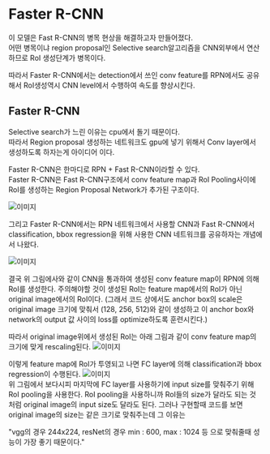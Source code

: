 # Faster R-CNN

이 모델은 Fast R-CNN의 병목 현상을 해결하고자 만들어졌다.   
어떤 병목이냐 region proposal인 Selective search알고리즘을 CNN외부에서 연산하므로 RoI 생성단계가
병목이다. 

따라서 Faster R-CNN에서는 detection에서 쓰인 conv feature를 RPN에서도 공유해서
RoI생성역시 CNN level에서 수행하여 속도를 향상시킨다.


## Faster R-CNN

Selective search가 느린 이유는 cpu에서 돌기 때문이다.   
따라서 Region proposal 생성하는 네트워크도 gpu에 넣기 위해서 Conv layer에서 생성하도록 하자는게
아이디어 이다.

Faster R-CNN은 한마디로 RPN + Fast R-CNN이라할 수 있다.   
Faster R-CNN은 Fast R-CNN구조에서 conv feature map과 RoI Pooling사이에 RoI를 생성하는
Region Proposal Network가 추가된 구조이다.

![`이미지`](https://img1.daumcdn.net/thumb/R1280x0/?scode=mtistory2&fname=https%3A%2F%2Fblog.kakaocdn.net%2Fdn%2Fdhq4iV%2FbtqBaAFDl4d%2FIZdxlDX5mkPMdnoKy2f2k0%2Fimg.png)   

그리고 Faster R-CNN에서는 RPN 네트워크에서 사용할 CNN과 Fast R-CNN에서 classification, bbox regression을 위해 사용한 CNN 네트워크를 공유하자는
개념에서 나왔다.

![`이미지`](https://img1.daumcdn.net/thumb/R1280x0/?scode=mtistory2&fname=https%3A%2F%2Fblog.kakaocdn.net%2Fdn%2Fb3fKvm%2FbtqA7qcGUyK%2FRtIY6qVkJ6yerNqBUnV0h1%2Fimg.png)   

결국 위 그림에사와 같이 CNN을 통과하여 생성된 conv feature map이 RPN에 의해 RoI를 생성한다.
주의해야할 것이 생성된 RoI는 feature map에서의 RoI가 아닌 original image에서의 RoI이다.
(그래서 코드 상에서도 anchor box의 scale은 original image 크기에 맞춰서 (128, 256, 512)와 같이 생성하고
이 anchor box와 network의 output 값 사이의 loss를 optimize하도록 훈련시킨다.)

따라서 original image위에서 생성된 RoI는 아래 그림과 같이 conv feature map의 크기에 맞게 rescaling된다.
![`이미지`](https://img1.daumcdn.net/thumb/R1280x0/?scode=mtistory2&fname=https%3A%2F%2Fblog.kakaocdn.net%2Fdn%2FewrNhQ%2FbtqByFOw4xg%2FELJ9xbK9EKR3OJFDL7j6E0%2Fimg.png)   

이렇게 feature map에 RoI가 투영되고 나면 FC layer에 의해 classification과 bbox regression이 수행된다.
![`이미지`](https://img1.daumcdn.net/thumb/R1280x0/?scode=mtistory2&fname=https%3A%2F%2Fblog.kakaocdn.net%2Fdn%2FzJoAZ%2FbtqBBU4w395%2FBMWWphbMKuo4HbzFjIM0T0%2Fimg.png)   
위 그림에서 보다시피 마지막에 FC layer를 사용하기에 input size를 맞춰주기 위해 RoI pooling을 사용한다.
RoI pooling을 사용하니까 RoI들의 size가 달라도 되는 것 처럼 original image의 input size도 달라도 된다.
그러나 구현할때 코드를 보면 original image의 size는 같은 크기로 맞춰주는데 그 이유는

"vgg의 경우 244x224, resNet의 경우 min : 600, max : 1024 등 으로 맞춰줄때 성능이 가장 좋기 때문이다."


